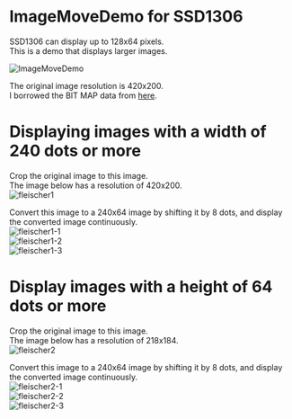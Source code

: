 # ImageMoveDemo for SSD1306

SSD1306 can display up to 128x64 pixels.   
This is a demo that displays larger images.   

![ImageMoveDemo](https://github.com/user-attachments/assets/84a65a43-72d9-4c06-b7ef-464ac2da5045)

The original image resolution is 420x200.   
I borrowed the BIT MAP data from [here](https://www.mischianti.org/2021/07/14/ssd1306-oled-display-draw-images-splash-and-animations-2/).   

# Displaying images with a width of 240 dots or more   
Crop the original image to this image.   
The image below has a resolution of 420x200.   
![fleischer1](https://github.com/user-attachments/assets/31ca12b8-c932-45e6-b021-d17f9865141b)

Convert this image to a 240x64 image by shifting it by 8 dots, and display the converted image continuously.   
![fleischer1-1](https://github.com/user-attachments/assets/3979a98b-f239-4ddf-9294-1a59a2d6d170)   
![fleischer1-2](https://github.com/user-attachments/assets/b86e8f9a-247d-4913-b008-df908bbb08cf)   
![fleischer1-3](https://github.com/user-attachments/assets/3bca8693-94a1-4d3d-b7dc-62d9b1986379)   

# Display images with a height of 64 dots or more   
Crop the original image to this image.   
The image below has a resolution of 218x184.   
![fleischer2](https://github.com/user-attachments/assets/e04b71c6-8a3b-4a03-bc99-199ad489b67e)

Convert this image to a 240x64 image by shifting it by 8 dots, and display the converted image continuously.   
![fleischer2-1](https://github.com/user-attachments/assets/a578ae7d-e0df-47df-a2b9-cbdd2dd65d12)   
![fleischer2-2](https://github.com/user-attachments/assets/b82fd09e-b5a7-480e-9224-7bd31e095e42)   
![fleischer2-3](https://github.com/user-attachments/assets/810ed461-edfe-419b-b601-4059a4fddcbb)   
